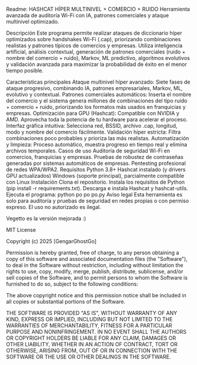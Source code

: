 Readme: 
HASHCAT HÍPER MULTINIVEL + COMERCIO + RUIDO
Herramienta avanzada de auditoría Wi-Fi con IA, patrones comerciales y ataque multinivel optimizado.

Descripción
Este programa permite realizar ataques de diccionario híper optimizados sobre handshakes Wi-Fi (.cap), priorizando combinaciones realistas y patrones típicos de comercios y empresas. Utiliza inteligencia artificial, análisis contextual, generación de patrones comerciales (ruido + nombre del comercio + ruido), Markov, ML predictivo, algoritmos evolutivos y validación avanzada para maximizar la probabilidad de éxito en el menor tiempo posible.

Características principales
Ataque multinivel híper avanzado:
Siete fases de ataque progresivo, combinando IA, patrones empresariales, Markov, ML, evolutivo y contextual.
Patrones comerciales automáticos:
Inserta el nombre del comercio y el sistema genera millones de combinaciones del tipo ruido + comercio + ruido, priorizando los formatos más usados en franquicias y empresas.
Optimización para GPU (Hashcat):
Compatible con NVIDIA y AMD. Aprovecha toda la potencia de tu hardware para acelerar el proceso.
Interfaz gráfica intuitiva:
Selecciona red, BSSID, archivo .cap, longitud, modo y nombre del comercio fácilmente.
Validación híper estricta:
Filtra combinaciones poco probables y prioriza las más realistas.
Automatización y limpieza:
Proceso automático, muestra progreso en tiempo real y elimina archivos temporales.
Casos de uso
Auditoría de seguridad Wi-Fi en comercios, franquicias y empresas.
Pruebas de robustez de contraseñas generadas por sistemas automáticos de empresas.
Pentesting profesional de redes WPA/WPA2.
Requisitos
Python 3.8+
Hashcat instalado (y drivers GPU actualizados)
Windows (soporte principal), parcialmente compatible con Linux
Instalación
Clona el repositorio.
Instala los requisitos de Python (pip install -r requirements.txt).
Descarga e instala Hashcat y hashcat-utils.
Ejecuta el programa:
python po po po.py
Aviso legal
Esta herramienta es solo para auditoría y pruebas de seguridad en redes propias o con permiso expreso. El uso no autorizado es ilegal.

Vegetto es la versión mejorada :)

MIT License

Copyright (c) 2025 [GengarGhostGo]

Permission is hereby granted, free of charge, to any person obtaining a copy
of this software and associated documentation files (the "Software"), to deal
in the Software without restriction, including without limitation the rights
to use, copy, modify, merge, publish, distribute, sublicense, and/or sell
copies of the Software, and to permit persons to whom the Software is
furnished to do so, subject to the following conditions:

The above copyright notice and this permission notice shall be included in all
copies or substantial portions of the Software.

THE SOFTWARE IS PROVIDED "AS IS", WITHOUT WARRANTY OF ANY KIND, EXPRESS OR
IMPLIED, INCLUDING BUT NOT LIMITED TO THE WARRANTIES OF MERCHANTABILITY,
FITNESS FOR A PARTICULAR PURPOSE AND NONINFRINGEMENT. IN NO EVENT SHALL THE
AUTHORS OR COPYRIGHT HOLDERS BE LIABLE FOR ANY CLAIM, DAMAGES OR OTHER
LIABILITY, WHETHER IN AN ACTION OF CONTRACT, TORT OR OTHERWISE, ARISING FROM,
OUT OF OR IN CONNECTION WITH THE SOFTWARE OR THE USE OR OTHER DEALINGS IN THE
SOFTWARE.
